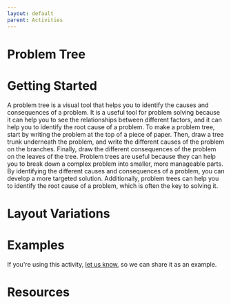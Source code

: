 ```yaml
---
layout: default
parent: Activities
---
```


# Problem Tree

# Getting Started

A problem tree is a visual tool that helps you to identify the causes and consequences of a problem. It is a useful tool for problem solving because it can help you to see the relationships between different factors, and it can help you to identify the root cause of a problem. To make a problem tree, start by writing the problem at the top of a piece of paper. Then, draw a tree trunk underneath the problem, and write the different causes of the problem on the branches. Finally, draw the different consequences of the problem on the leaves of the tree. Problem trees are useful because they can help you to break down a complex problem into smaller, more manageable parts. By identifying the different causes and consequences of a problem, you can develop a more targeted solution. Additionally, problem trees can help you to identify the root cause of a problem, which is often the key to solving it.

# Layout Variations

# Examples
If you're using this activity, [let us know](https://github.com/Standards-and-Practices/structured-rapid-development/issues/new?assignees=&labels=documentation&template=example-submission.md&title=Example+of+%5Byour+pattern+here%5D), so we can share it as an example.
# Resources
